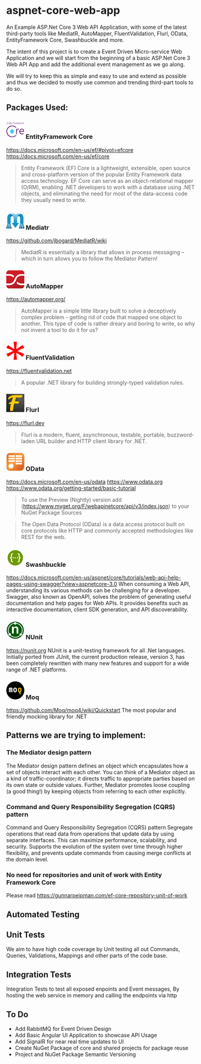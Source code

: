 # aspnet-core-web-app
An Example ASP.Net Core 3 Web API Application, with some of the latest third-party tools like MediatR, AutoMapper, FluentValidation, Flurl, OData, EntityFramework Core, Swashbuckle and more. 

The intent of this project is to create a Event Driven Micro-service Web Application and we will start from the beginning of a basic ASP.Net Core 3 Web API App and add the additional event management as we go along.

We will try to keep this as simple and easy to use and extend as possible and thus we decided to mostly use common and trending third-part tools to do so.

## Packages Used:

### ![EFCore](Docs/Images/EF-Core-icon.png) EntityFramework Core
https://docs.microsoft.com/en-us/ef/#pivot=efcore
https://docs.microsoft.com/en-us/ef/core
> Entity Framework (EF) Core is a lightweight, extensible, open source and cross-platform version of the popular Entity Framework data access technology.
EF Core can serve as an object-relational mapper (O/RM), enabling .NET developers to work with a database using .NET objects, and eliminating the need for most of the data-access code they usually need to write.

### ![MediatR](Docs/Images/MediatR-icon.png) Mediatr
https://github.com/jbogard/MediatR/wiki
> MediatR is essentially a library that allows in process messaging – which in turn allows you to follow the Mediator Pattern!

### ![AutoMapper](Docs/Images/AutoMapper-icon.png) AutoMapper
https://automapper.org/
> AutoMapper is a simple little library built to solve a deceptively complex problem - getting rid of code that mapped one object to another. This type of code is rather dreary and boring to write, so why not invent a tool to do it for us?

### ![FluentValidation](Docs/Images/FluentValidation-icon.png) FluentValidation
https://fluentvalidation.net
> A popular .NET library for building strongly-typed validation rules.

### ![Flurl](Docs/Images/Flurl-icon.png) Flurl
https://flurl.dev
> Flurl is a modern, fluent, asynchronous, testable, portable, buzzword-laden URL builder and HTTP client library for .NET.

### ![OData](Docs/Images/OData-icon.png) OData
https://docs.microsoft.com/en-us/odata
https://www.odata.org
https://www.odata.org/getting-started/basic-tutorial
> To use the Preview (Nightly) version add (https://www.myget.org/F/webapinetcore/api/v3/index.json) to your NuGet Package Sources

> The Open Data Protocol (OData) is a data access protocol built on core protocols like HTTP and commonly accepted methodologies like REST for the web.

### ![Swashbuckle](Docs/Images/Swashbuckle-icon.png) Swashbuckle 
https://docs.microsoft.com/en-us/aspnet/core/tutorials/web-api-help-pages-using-swagger?view=aspnetcore-3.0
When consuming a Web API, understanding its various methods can be challenging for a developer. Swagger, also known as OpenAPI, solves the problem of generating useful documentation and help pages for Web APIs. It provides benefits such as interactive documentation, client SDK generation, and API discoverability.

### ![NUnit](Docs/Images/NUnit-icon.png) NUnit
https://nunit.org
NUnit is a unit-testing framework for all .Net languages. Initially ported from JUnit, the current production release, version 3, has been completely rewritten with many new features and support for a wide range of .NET platforms.

### ![Moq](Docs/Images/Moq-icon.png) Moq
https://github.com/Moq/moq4/wiki/Quickstart
The most popular and friendly mocking library for .NET


## Patterns we are trying to implement:

### The Mediator design pattern
The Mediator design pattern defines an object which encapsulates how a set of objects interact with each other. 
You can think of a Mediator object as a kind of traffic-coordinator; it directs traffic to appropriate parties based on its own state or outside values. Further, Mediator promotes loose coupling (a good thing!) by keeping objects from referring to each other explicitly.

### Command and Query Responsibility Segregation (CQRS) pattern
Command and Query Responsibility Segregation (CQRS) pattern
Segregate operations that read data from operations that update data by using separate interfaces. This can maximize performance, scalability, and security. Supports the evolution of the system over time through higher flexibility, and prevents update commands from causing merge conflicts at the domain level.

### No need for repositories and unit of work with Entity Framework Core
Please read https://gunnarpeipman.com/ef-core-repository-unit-of-work

## Automated Testing 

## Unit Tests
We aim to have high code coverage by Unit testing all out Commands, Queries, Validations, Mappings and other parts of the code base. 

## Integration Tests
Integration Tests to test all exposed enpoints and Event messages, By hosting the web service in memory and calling the endpoints via http

## To Do

 - Add RabbitMQ for Event Driven Design
 - Add Basic Angular UI Application to showcase API Usage
 - Add SignalR for near real time updates to UI
 - Create NuGet Package of core and shared projects for package reuse
 - Project and NuGet Package Semantic Versioning
